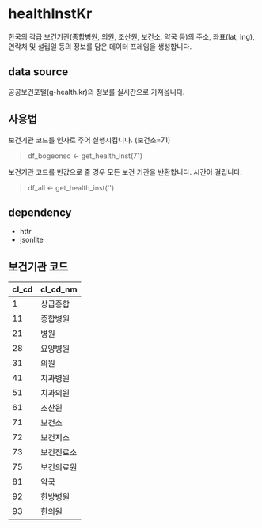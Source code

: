 # healthInstKr

한국의 각급 보건기관(종합병원, 의원, 조산원, 보건소, 약국 등)의 주소, 좌표(lat, lng), 연락처 및 설립일 등의 정보를 담은 데이터 프레임을 생성합니다.

## data source
공공보건포털(g-health.kr)의 정보를 실시간으로 가져옵니다.

## 사용법

보건기관 코드를 인자로 주어 실행시킵니다. (보건소=71)

> df_bogeonso <- get_health_inst(71)

보건기관 코드를 빈값으로 줄 경우 모든 보건 기관을 반환합니다. 시간이 걸립니다.

> df_all <- get_health_inst('')

## dependency

* httr
* jsonlite

## 보건기관 코드


|cl_cd   |cl_cd_nm|
|--------|--------|
|1  |상급종합|
|11 |종합병원|
|21 |병원|
|28 |요양병원|
|31 |의원|
|41 |치과병원|
|51 |치과의원|
|61 |조산원|
|71 |보건소|
|72 |보건지소|
|73 |보건진료소|
|75 |보건의료원|
|81 |약국|
|92 |한방병원|
|93 |한의원|

